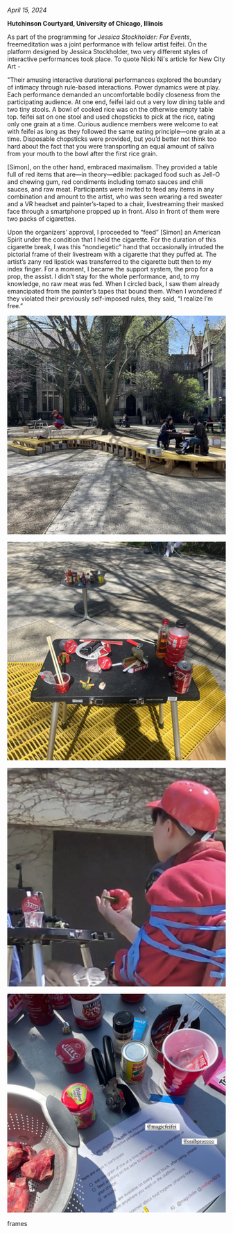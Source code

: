 *April 15, 2024*

**Hutchinson Courtyard, University of Chicago, Illinois**

As part of the programming for *Jessica Stockholder: For Events*, freemeditation was a joint performance with fellow artist feifei. On the platform designed by Jessica Stockholder, two very different styles of interactive performances took place. To quote Nicki Ni's article for New City Art - 

"Their amusing interactive durational performances explored the boundary of intimacy through rule-based interactions. Power dynamics were at play. Each performance demanded an uncomfortable bodily closeness from the participating audience. At one end, feifei laid out a very low dining table and two tiny stools. A bowl of cooked rice was on the otherwise empty table top. feifei sat on one stool and used chopsticks to pick at the rice, eating only one grain at a time. Curious audience members were welcome to eat with feifei as long as they followed the same eating principle—one grain at a time. Disposable chopsticks were provided, but you’d better not think too hard about the fact that you were transporting an equal amount of saliva from your mouth to the bowl after the first rice grain. 

[Simon], on the other hand, embraced maximalism. They provided a table full of red items that are—in theory—edible: packaged food such as Jell-O and chewing gum, red condiments including tomato sauces and chili sauces, and raw meat. Participants were invited to feed any items in any combination and amount to the artist, who was seen wearing a red sweater and a VR headset and painter’s-taped to a chair, livestreaming their masked face through a smartphone propped up in front. Also in front of them were two packs of cigarettes. 

Upon the organizers’ approval, I proceeded to “feed” [Simon] an American Spirit under the condition that I held the cigarette. For the duration of this cigarette break, I was this “nondiegetic” hand that occasionally intruded the pictorial frame of their livestream with a cigarette that they puffed at. The artist’s zany red lipstick was transferred to the cigarette butt then to my index finger. For a moment, I became the support system, the prop for a prop, the assist. I didn’t stay for the whole performance, and, to my knowledge, no raw meat was fed. When I circled back, I saw them already emancipated from the painter’s tapes that bound them. When I wondered if they violated their previously self-imposed rules, they said, “I realize I’m free.”

![free](../../images/performance/freemeditation/free.jpeg)

![free1](../../images/performance/freemeditation/free1.JPG)

![free3](../../images/performance/freemeditation/free3.JPG)

![free2](../../images/performance/freemeditation/free2.png)



frames